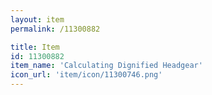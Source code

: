 ```yaml
---
layout: item
permalink: /11300882

title: Item
id: 11300882
item_name: 'Calculating Dignified Headgear'
icon_url: 'item/icon/11300746.png'
---
```

